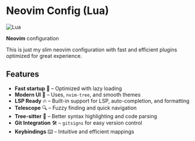 # Neovim Config (Lua)

![Lua](https://img.shields.io/badge/Lua-2C2D72?style=for-the-badge&logo=lua&logoColor=white)

 **Neovim** configuration

This is just my slim neovim configuration with fast and efficient plugins optimized for great experience.

## Features

- **Fast startup** 🚀 – Optimized with lazy loading
- **Modern UI** 🎨 – Uses, `nvim-tree`, and smooth themes
- **LSP Ready** 🔥 – Built-in support for LSP, auto-completion, and formatting
- **Telescope** 🔍 – Fuzzy finding and quick navigation
- **Tree-sitter** 🌲 – Better syntax highlighting and code parsing
- **Git Integration** 🛠 – `gitsigns` for easy version control
- **Keybindings** ⌨️ – Intuitive and efficient mappings
